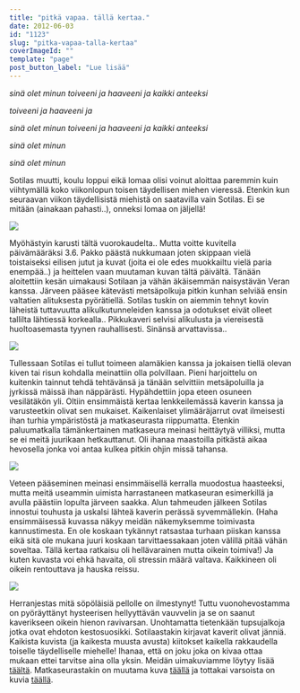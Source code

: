 ```yaml
---
title: "pitkä vapaa. tällä kertaa."
date: 2012-06-03
id: "1123"
slug: "pitka-vapaa-talla-kertaa"
coverImageId: ""
template: "page"
post_button_label: "Lue lisää"
---
```


_sinä olet minun toiveeni ja haaveeni ja kaikki anteeksi_

_toiveeni ja haaveeni ja_

_sinä olet minun toiveeni ja haaveeni ja kaikki anteeksi_

_sinä olet minun_

_sinä olet minun_

Sotilas muutti, koulu loppui eikä lomaa olisi voinut aloittaa paremmin kuin viihtymällä koko viikonlopun toisen täydellisen miehen vieressä. Etenkin kun seuraavan viikon täydellisistä miehistä on saatavilla vain Sotilas. Ei se mitään (ainakaan pahasti..), onneksi lomaa on jäljellä!

[![](/images/IMG_0721.jpg)](http://1.bp.blogspot.com/-aIhKjN0iPs0/T8vbTvcSlAI/AAAAAAAAAtE/_YmIk3yt6bI/s1600/IMG_0721.jpg)

Myöhästyin karusti tältä vuorokaudelta.. Mutta voitte kuvitella päivämääräksi 3.6. Pakko päästä nukkumaan joten skippaan vielä toistaiseksi eilisen jutut ja kuvat (joita ei ole edes muokkailtu vielä paria enempää..) ja heittelen vaan muutaman kuvan tältä päivältä. Tänään aloitettiin kesän uimakausi Sotilaan ja vähän äkäisemmän naisystävän Veran kanssa. Järveen pääsee kätevästi metsäpolkuja pitkin kunhan selviää ensin valtatien alituksesta pyörätiellä. Sotilas tuskin on aiemmin tehnyt kovin läheistä tuttavuutta alikulkutunneleiden kanssa ja odotukset eivät olleet tallilta lähtiessä korkealla.. Pikkukaveri selvisi alikulusta ja viereisestä huoltoasemasta tyynen rauhallisesti. Sinänsä arvattavissa..

[![](/images/IMG_0734.jpg)](http://1.bp.blogspot.com/-Z31ycwTUcdI/T8vLnbt1_MI/AAAAAAAAAs4/1UV6b1VJH_o/s1600/IMG_0734.jpg)

Tullessaan Sotilas ei tullut toimeen alamäkien kanssa ja jokaisen tiellä olevan kiven tai risun kohdalla meinattiin olla polvillaan. Pieni harjoittelu on kuitenkin tainnut tehdä tehtävänsä ja tänään selvittiin metsäpoluilla ja jyrkissä mäissä ihan näppärästi. Hypähdettiin jopa eteen osuneen vesilätäkön yli. Oltiin ensimmäistä kertaa lenkkeilemässä kaverin kanssa ja varusteetkin olivat sen mukaiset. Kaikenlaiset ylimääräjarrut ovat ilmeisesti ihan turhia ympäristöstä ja matkaseurasta riippumatta. Etenkin paluumatkalla tämänkertainen matkaseura meinasi heittäytyä villiksi, mutta se ei meitä juurikaan hetkauttanut. Oli ihanaa maastoilla pitkästä aikaa hevosella jonka voi antaa kulkea pitkin ohjin missä tahansa.

[![](/images/IMG_0690.jpg)](http://1.bp.blogspot.com/-my8T10cqV6A/T8vLf1x2AzI/AAAAAAAAAsg/r85NEq11WJU/s1600/IMG_0690.jpg)

Veteen pääseminen meinasi ensimmäisellä kerralla muodostua haasteeksi, mutta meitä useammin uimista harrastaneen matkaseuran esimerkillä ja avulla päästiin lopulta järveen saakka. Alun tahmeuden jälkeen Sotilas innostui touhusta ja uskalsi lähteä kaverin perässä syvemmällekin. (Haha ensimmäisessä kuvassa näkyy meidän näkemyksemme toimivasta kannustimesta. En ole koskaan tykännyt ratsastaa turhaan piiskan kanssa eikä sitä ole mukana juuri koskaan tarvittaessakaan joten välillä pitää vähän soveltaa. Tällä kertaa ratkaisu oli hellävarainen mutta oikein toimiva!) Ja kuten kuvasta voi ehkä havaita, oli stressin määrä valtava. Kaikkineen oli oikein rentouttava ja hauska reissu.

[![](/images/IMG_0541.jpg)](http://2.bp.blogspot.com/-jB8U-90YxGM/T8vLdlCmSII/AAAAAAAAAsY/67Pw2e1QFa4/s1600/IMG_0541.jpg)

Herranjestas mitä söpöläisiä pellolle on ilmestynyt! Tuttu vuonohevostamma on pyöräyttänyt hysteerisen hellyyttävän vauvvelin ja se on saanut kaverikseen oikein hienon ravivarsan. Unohtamatta tietenkään tupsujalkoja jotka ovat ehdoton kestosuosikki. Sotilaastakin kirjavat kaverit olivat jänniä. Kaikista kuvista (ja kaikesta muusta avusta) kiitokset kaikella rakkaudella toiselle täydelliselle miehelle! Ihanaa, että on joku joka on kivaa ottaa mukaan ettei tarvitse aina olla yksin. Meidän uimakuviamme löytyy lisää [täältä](http://maisaw.otukset.fi/kuvat/2012/Tallit+ja+yksitt%E4iset+hevoset/Unknown+Soldier/3.6.2012/). Matkaseurastakin on muutama kuva [täällä](http://maisaw.otukset.fi/kuvat/2012/Tallit+ja+yksitt%E4iset+hevoset/Vera+Mafiosa/) ja tottakai varsoista on kuvia [täällä](http://maisaw.otukset.fi/kuvat/2012/Tallit+ja+yksitt%E4iset+hevoset/Varsoja/).
